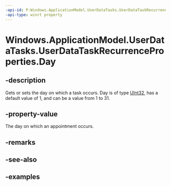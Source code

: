 ```yaml
---
-api-id: P:Windows.ApplicationModel.UserDataTasks.UserDataTaskRecurrenceProperties.Day
-api-type: winrt property
---
```


<!-- Property syntax.
public IReference<int> Day { get;  set; }
-->

# Windows.ApplicationModel.UserDataTasks.UserDataTaskRecurrenceProperties.Day

## -description
Gets or sets the day on which a task occurs. Day is of type [UInt32](/dotnet/api/system.uint32?view=dotnet-uwp-10.0&preserve-view=true), has a default value of 1, and can be a value from 1 to 31.

## -property-value
The day on which an appointment occurs.

## -remarks

## -see-also

## -examples
